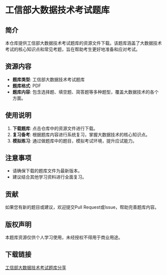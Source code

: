 # 工信部大数据技术考试题库

## 简介

本仓库提供工信部大数据技术考试题库的资源文件下载。该题库涵盖了大数据技术考试的核心知识点和常见考题，旨在帮助考生更好地准备和应对考试。

## 资源内容

- **题库类型**: 工信部大数据技术考试题库
- **题库格式**: PDF
- **题库内容**: 包含选择题、填空题、简答题等多种题型，覆盖大数据技术的各个方面。

## 使用说明

1. **下载题库**: 点击仓库中的资源文件进行下载。
2. **复习备考**: 根据题库内容进行系统复习，掌握大数据技术的核心知识点。
3. **模拟练习**: 通过做题库中的题目，模拟考试环境，提升应试能力。

## 注意事项

- 请确保下载的题库文件为最新版本。
- 建议结合其他学习资料进行全面复习。

## 贡献

如果您有新的题目或建议，欢迎提交Pull Request或Issue，帮助完善题库内容。

## 版权声明

本题库资源仅供个人学习使用，未经授权不得用于商业用途。

## 下载链接

[工信部大数据技术考试题库分享](https://pan.quark.cn/s/a7d27f675238)